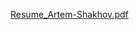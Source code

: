 [Resume_Artem-Shakhov.pdf](https://github.com/artmimois/regapp/files/9626045/Resume_Artem-Shakhov.pdf)
